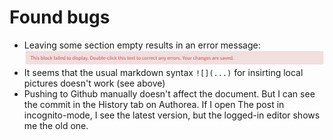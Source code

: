 # Found bugs

- Leaving some section empty results in an error message:  
  ![](figures/empty-paragraph-bug.png)  
- It seems that the usual markdown syntax `![](...)` for insirting local pictures doesn't work (see above)
- Pushing to Github manually doesn't affect the document. But I can see the commit in the History tab on Authorea. If I open The post in incognito-mode, I see the latest version, but the logged-in editor shows me the old one.
